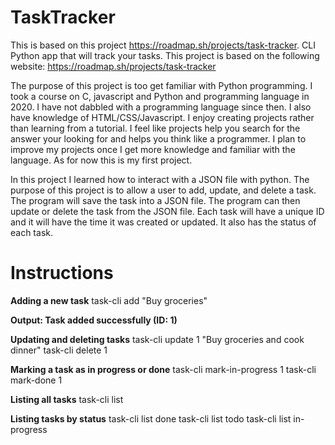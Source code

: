 # TaskTracker
This is based on this project https://roadmap.sh/projects/task-tracker.
CLI Python app that will track your tasks.
This project is based on the following website: https://roadmap.sh/projects/task-tracker

The purpose of this project is too get familiar with Python programming. I took a course on C, javascript and Python and programming language in 2020. I have not dabbled with a programming language since then. I also have knowledge of HTML/CSS/Javascript. I enjoy creating projects rather than learning from a tutorial. I feel like projects help you search for the answer your looking for and helps you think like a programmer. I plan to improve my projects once I get more knowledge and familiar with the language. As for now this is my first project. 

In this project I learned how to interact with a JSON file with python. The purpose of this project is to allow a user to add, update, and delete a task. The program will save the task into a JSON file. The program can then update or delete the task from the JSON file. Each task will have a unique ID and it will have the time it was created or updated. It also has the status of each task. 

# Instructions

**Adding a new task**
task-cli add "Buy groceries"

**Output: Task added successfully (ID: 1)**

**Updating and deleting tasks**
task-cli update 1 "Buy groceries and cook dinner"
task-cli delete 1

**Marking a task as in progress or done**
task-cli mark-in-progress 1
task-cli mark-done 1

**Listing all tasks**
task-cli list

**Listing tasks by status**
task-cli list done
task-cli list todo
task-cli list in-progress
